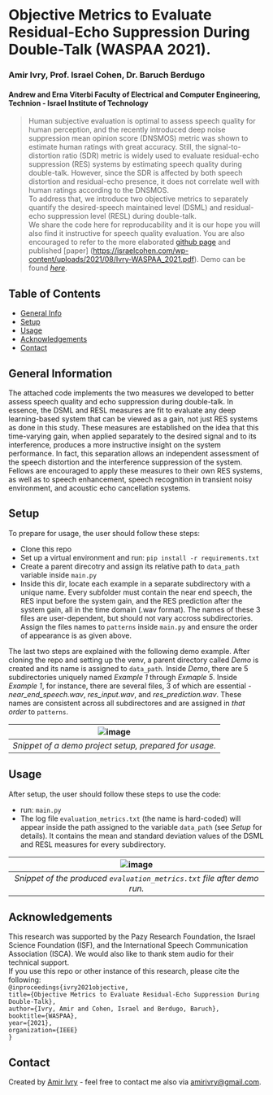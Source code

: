 # Objective Metrics to Evaluate Residual-Echo Suppression During Double-Talk (WASPAA 2021).
### Amir Ivry, Prof. Israel Cohen, Dr. Baruch Berdugo <br/> 
#### Andrew and Erna Viterbi Faculty of Electrical and Computer Engineering, Technion - Israel Institute of Technology
> Human subjective evaluation is optimal to assess speech quality for human perception, and the recently introduced deep noise suppression mean opinion score (DNSMOS) metric was shown to estimate human ratings with great accuracy. Still, the signal-to-distortion ratio (SDR) metric is widely used to evaluate residual-echo suppression (RES) systems by estimating speech quality during double-talk. However, since the SDR is affected by both speech distortion and residual-echo presence, it does not correlate well with human ratings according to the DNSMOS. <br/> To address that, we introduce two objective metrics to separately quantify the desired-speech maintained level (DSML) and residual-echo suppression level (RESL) during double-talk. <br/> We share the code here for reproducability and it is our hope you will also find it instructive for speech quality evaluation. You are also encouraged to refer to the more elaborated [github page](https://amirivry-aka-ai.github.io/DSML-and-RESL-measures/) and published [paper] (https://israelcohen.com/wp-content/uploads/2021/08/Ivry-WASPAA_2021.pdf).
> Demo can be found [_here_](https://soundcloud.com/ai4audio/sets/objective-metrics-to-evaluate-residual-echo-suppression-during-double-talk). 


## Table of Contents
* [General Info](#general-information)
* [Setup](#setup)
* [Usage](#usage)
* [Acknowledgements](#acknowledgements)
* [Contact](#contact)


## General Information
The attached code implements the two measures we developed to better assess speech quality and echo suppression during double-talk. In essence, the DSML and RESL measures are fit to evaluate any deep learning-based system that can be viewed as a gain, not just RES systems as done in this study. These measures are established on the idea that this time-varying gain, when applied separately to the desired signal and to its interference, produces a more instructive insight on the system performance. In fact, this separation allows an independent assessment of the speech distortion and the interference suppression of the system. Fellows are encouraged to apply these measures to their own RES systems, as well as to speech enhancement, speech recognition in transient noisy environment, and acoustic echo cancellation systems. 

## Setup
To prepare for usage, the user should follow these steps:
- Clone this repo
- Set up a virtual environment and run: `pip install -r requirements.txt`
- Create a parent direcotry and assign its relative path to `data_path` variable inside `main.py`
- Inside this dir, locate each example in a separate subdirectory with a unique name. Every subfolder must contain the near end speech, the RES input before the system gain, and the RES prediction after the system gain, all in the time domain (.wav format). The names of these 3 files are user-dependent, but should not vary accross subdirectories. Assign the files names to `patterns` inside `main.py` and ensure the order of appearance is as given above.

The last two steps are explained with the following demo example. After cloning the repo and setting up the venv, a parent directory called _Demo_ is created and its name is assigned to `data_path`. Inside _Demo_, there are 5 subdirectories uniquely named _Example 1_ through _Exmaple 5_. Inside _Example 1_, for instance, there are several files, 3 of which are essential - _near_end_speech.wav_, _res_input.wav_, and _res_prediction.wav_. These names are consistent across all subdirectores and are assigned in *that order* to `patterns`.


| ![image](https://user-images.githubusercontent.com/22732198/125336393-64a29000-e356-11eb-910d-1b7af4520549.png) |
|:--:|
| *Snippet of a demo project setup, prepared for usage.* |


## Usage
After setup, the user should follow these steps to use the code:
- run: `main.py`
- The log file `evaluation_metrics.txt` (the name is hard-coded) will appear inside the path assigned to the variable `data_path` (see _Setup_ for details). It contains the mean and standard deviation values of the DSML and RESL measures for every subdirectory.


| ![image](https://user-images.githubusercontent.com/22732198/125337140-4ab57d00-e357-11eb-91d7-40c16f2864f8.png) |
|:--:|
| *Snippet of the produced `evaluation_metrics.txt` file after demo run.* |


## Acknowledgements
This research was supported by the Pazy Research Foundation, the Israel Science Foundation (ISF), and the International Speech Communication Association (ISCA). We would also like to thank stem audio for their technical support.<br/> If you use this repo or other instance of this research, please cite the following: <br/>
`@inproceedings{ivry2021objective,`<br/>
  `title={Objective Metrics to Evaluate Residual-Echo Suppression During Double-Talk},`<br/>
  `author={Ivry, Amir and Cohen, Israel and Berdugo, Baruch},`<br/>
  `booktitle={WASPAA},`<br/>
  `year={2021},`<br/>
  `organization={IEEE}`<br/>
`}`


## Contact
Created by [Amir Ivry](https://www.linkedin.com/in/amirivry/) - feel free to contact me also via [amirivry@gmail.com](amirivry@gmail.com).
